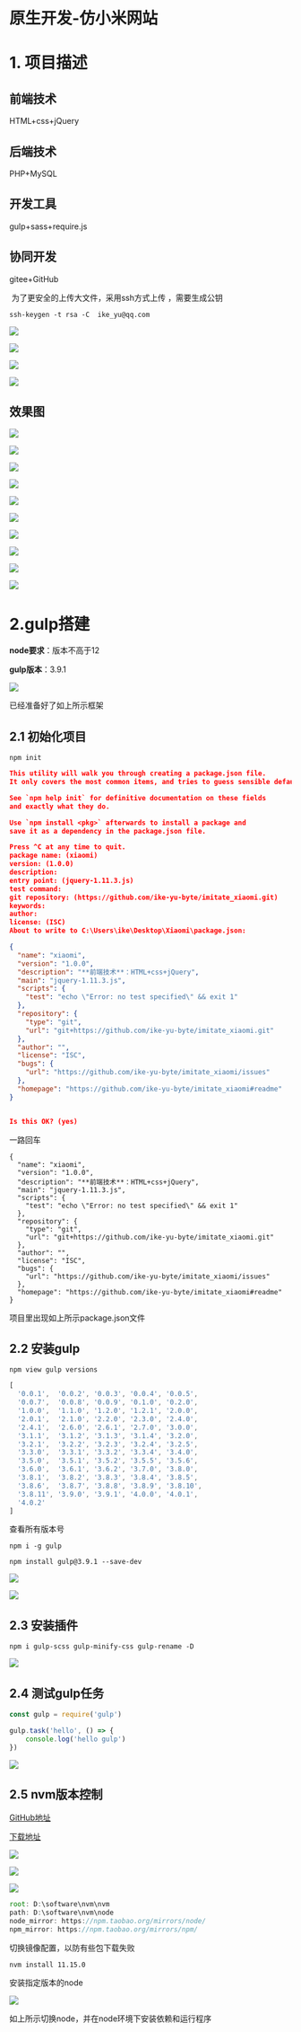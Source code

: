 # 原生开发-仿小米网站

# 1. 项目描述  

## **前端技术**

HTML+css+jQuery  

## **后端技术**  

PHP+MySQL  

## **开发工具**

gulp+sass+require.js  

## **协同开发**

gitee+GitHub  

​	为了更安全的上传大文件，采用ssh方式上传 ，需要生成公钥 

```git
ssh-keygen -t rsa -C  ike_yu@qq.com
```

![](https://z3.ax1x.com/2021/08/17/fhSci4.png)

![](https://z3.ax1x.com/2021/08/17/fhSRzR.png)

![](https://z3.ax1x.com/2021/08/17/fhSodO.png)

![](https://z3.ax1x.com/2021/08/17/fhSXQI.png)

## 效果图

![](https://z3.ax1x.com/2021/08/16/f2WWrT.png)

![](https://z3.ax1x.com/2021/08/16/f2W4ZF.png)

![](https://z3.ax1x.com/2021/08/16/f2WIIJ.png)

![](https://z3.ax1x.com/2021/08/16/f2WTi9.png)

![](https://z3.ax1x.com/2021/08/16/f2WHR1.png)

![](https://z3.ax1x.com/2021/08/16/f2WLM6.png)

![](https://z3.ax1x.com/2021/08/16/f2WvZD.png)

![](https://z3.ax1x.com/2021/08/16/f2fpid.png)

![](https://z3.ax1x.com/2021/08/16/f2f9JA.png)

![](https://z3.ax1x.com/2021/08/16/f2fFQP.png)

# 2.gulp搭建

**node要求**：版本不高于12

**gulp版本**：3.9.1

![](https://z3.ax1x.com/2021/08/16/f2fv60.png)

已经准备好了如上所示框架  

## 2.1  初始化项目  

```
npm init
```

```json
This utility will walk you through creating a package.json file.
It only covers the most common items, and tries to guess sensible defaults.

See `npm help init` for definitive documentation on these fields
and exactly what they do.

Use `npm install <pkg>` afterwards to install a package and
save it as a dependency in the package.json file.

Press ^C at any time to quit.
package name: (xiaomi) 
version: (1.0.0)
description:
entry point: (jquery-1.11.3.js)
test command:
git repository: (https://github.com/ike-yu-byte/imitate_xiaomi.git)
keywords:
author:
license: (ISC)
About to write to C:\Users\ike\Desktop\Xiaomi\package.json:

{
  "name": "xiaomi",
  "version": "1.0.0",
  "description": "**前端技术**：HTML+css+jQuery",
  "main": "jquery-1.11.3.js",
  "scripts": {
    "test": "echo \"Error: no test specified\" && exit 1"
  },
  "repository": {
    "type": "git",
    "url": "git+https://github.com/ike-yu-byte/imitate_xiaomi.git"
  },
  "author": "",
  "license": "ISC",
  "bugs": {
    "url": "https://github.com/ike-yu-byte/imitate_xiaomi/issues"
  },
  "homepage": "https://github.com/ike-yu-byte/imitate_xiaomi#readme"
}


Is this OK? (yes)
```

一路回车  

```
{
  "name": "xiaomi",
  "version": "1.0.0",
  "description": "**前端技术**：HTML+css+jQuery",
  "main": "jquery-1.11.3.js",
  "scripts": {
    "test": "echo \"Error: no test specified\" && exit 1"
  },
  "repository": {
    "type": "git",
    "url": "git+https://github.com/ike-yu-byte/imitate_xiaomi.git"
  },
  "author": "",
  "license": "ISC",
  "bugs": {
    "url": "https://github.com/ike-yu-byte/imitate_xiaomi/issues"
  },
  "homepage": "https://github.com/ike-yu-byte/imitate_xiaomi#readme"
}
```

项目里出现如上所示package.json文件  

## 2.2  安装gulp

```
npm view gulp versions
```

```javascript
[
  '0.0.1',  '0.0.2', '0.0.3', '0.0.4', '0.0.5',
  '0.0.7',  '0.0.8', '0.0.9', '0.1.0', '0.2.0',
  '1.0.0',  '1.1.0', '1.2.0', '1.2.1', '2.0.0',
  '2.0.1',  '2.1.0', '2.2.0', '2.3.0', '2.4.0',
  '2.4.1',  '2.6.0', '2.6.1', '2.7.0', '3.0.0',
  '3.1.1',  '3.1.2', '3.1.3', '3.1.4', '3.2.0',
  '3.2.1',  '3.2.2', '3.2.3', '3.2.4', '3.2.5',
  '3.3.0',  '3.3.1', '3.3.2', '3.3.4', '3.4.0',
  '3.5.0',  '3.5.1', '3.5.2', '3.5.5', '3.5.6',
  '3.6.0',  '3.6.1', '3.6.2', '3.7.0', '3.8.0',
  '3.8.1',  '3.8.2', '3.8.3', '3.8.4', '3.8.5',
  '3.8.6',  '3.8.7', '3.8.8', '3.8.9', '3.8.10',
  '3.8.11', '3.9.0', '3.9.1', '4.0.0', '4.0.1',
  '4.0.2'
]
```

查看所有版本号  

```
npm i -g gulp
```

```npm
npm install gulp@3.9.1 --save-dev
```

![](https://z3.ax1x.com/2021/08/16/f2hn0O.png)

![](https://z3.ax1x.com/2021/08/17/fhpzcR.png)

## 2.3  安装插件  

```
npm i gulp-scss gulp-minify-css gulp-rename -D 
```

![](https://z3.ax1x.com/2021/08/16/f2hJjP.png)

## 2.4  测试gulp任务

```javascript
const gulp = require('gulp')

gulp.task('hello', () => {
    console.log('hello gulp')
})
```

![](https://z3.ax1x.com/2021/08/17/fh9GCQ.png)

## 2.5  nvm版本控制

[GitHub地址](https://github.com/coreybutler/nvm-windows)

[下载地址](https://github.com/coreybutler/nvm-windows/releases)

![](https://z3.ax1x.com/2021/08/17/fh9aD0.png)

![](https://z3.ax1x.com/2021/08/17/fhCuRJ.png)

![](https://z3.ax1x.com/2021/08/17/fhCKz9.png)

```JavaScript
root: D:\software\nvm\nvm
path: D:\software\nvm\node
node_mirror: https://npm.taobao.org/mirrors/node/
npm_mirror: https://npm.taobao.org/mirrors/npm/
```

切换镜像配置，以防有些包下载失败  

```
nvm install 11.15.0
```

安装指定版本的node

![](https://z3.ax1x.com/2021/08/17/fhCls1.png)

如上所示切换node，并在node环境下安装依赖和运行程序





